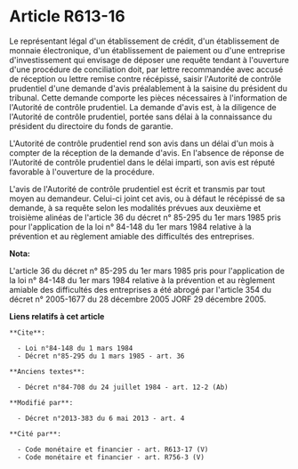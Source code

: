 # Article R613-16

Le représentant légal d'un établissement de crédit, d'un établissement de monnaie électronique, d'un établissement de
paiement ou d'une entreprise d'investissement qui envisage de déposer une requête tendant à l'ouverture d'une procédure de
conciliation doit, par lettre recommandée avec accusé de réception ou lettre remise contre récépissé, saisir l'Autorité de
contrôle prudentiel d'une demande d'avis préalablement à la saisine du président du tribunal. Cette demande comporte les
pièces nécessaires à l'information de l'Autorité de contrôle prudentiel. La demande d'avis est, à la diligence de l'Autorité
de contrôle prudentiel, portée sans délai à la connaissance du président du directoire du fonds de garantie. 

L'Autorité de contrôle prudentiel rend son avis dans un délai d'un mois à compter de la réception de la demande d'avis. En
l'absence de réponse de l'Autorité de contrôle prudentiel dans le délai imparti, son avis est réputé favorable à l'ouverture
de la procédure. 

L'avis de l'Autorité de contrôle prudentiel est écrit et transmis par tout moyen au demandeur. Celui-ci joint cet avis, ou à
défaut le récépissé de sa demande, à sa requête selon les modalités prévues aux deuxième et troisième alinéas de l'article 36
du décret n° 85-295 du 1er mars 1985 pris pour l'application de la loi n° 84-148 du 1er mars 1984 relative à la prévention et
au règlement amiable des difficultés des entreprises.

**Nota:**

L'article 36 du décret n° 85-295 du 1er mars 1985 pris pour l'application de la loi n° 84-148 du 1er mars 1984 relative à la
prévention et au règlement amiable des difficultés des entreprises a été abrogé par l'article 354 du décret n° 2005-1677 du
28 décembre 2005 JORF 29 décembre 2005.

**Liens relatifs à cet article**

	**Cite**:

	  - Loi n°84-148 du 1 mars 1984
	  - Décret n°85-295 du 1 mars 1985 - art. 36

	**Anciens textes**:

	  - Décret n°84-708 du 24 juillet 1984 - art. 12-2 (Ab)

	**Modifié par**:

	  - Décret n°2013-383 du 6 mai 2013 - art. 4

	**Cité par**:

	  - Code monétaire et financier - art. R613-17 (V)
	  - Code monétaire et financier - art. R756-3 (V)
